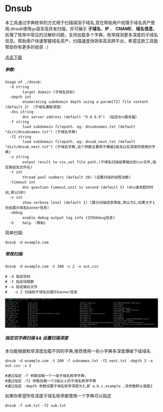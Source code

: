 # Dnsub

​		本工具通过字典枚举的方式用于扫描探测子域名,意在帮助用户梳理子域名资产使用,dnsub使用`go`语言高并发扫描，并可展示 **子域名**、**IP** 、 **CNAME**、**域名信息**，处理了枚举中常见的泛解析问题，支持加载多个字典，枚举探测更多深度的子域名信息，帮助用户快速掌握域名资产，扫描速度快效率高且跨平台，希望这款工具能帮助你有更多的收获 : )

 [点击下载](https://github.com/yunxu1/dnsub/releases "Releases")

##### 参数: 

```shell
Usage of ./dnsub:
  -d string
    	target domain (子域名目标)
  -depth int
    	enumerating subdomain depth using a param[f2] file content (default 2) （子域名爆破深度）
  -dns string
    	dns server address (default "9.9.9.9") （指定dns服务器）
  -f string
    	load subdomain filepath. eg: dnsubnames.txt (default "dict/dnsubnames.txt") (子域名字典)
  -f2 string
    	load subdomain filepath. eg: dnsub_next.txt (default "dict/dnsub_next.txt") (子域名字典,这个参数主要用于爆破2级及以后深度所使用的字典)
  -o string
    	output result to csv,set file path.(子域名扫描结果输出到csv文件,指定路径及文件名)
  -t int
    	thread pool numbers (default 20) (设置扫描的线程池数)
  -timeout int
    	dns question timeout,unit is second (default 5) (dns请求超时时间,默认5秒)
  -v int
    	show verbose level (default 1) (展示扫描信息等级,默认为1,如果大于1则会展示域名banner信息)
  -debug
    	enable debug output log info (打印debug信息)
  -h	help （帮助）
```



简单扫描:

```shell
dnsub -d example.com
```

##### 常规扫描:

```
dnsub -d example.com -t 200 -v 2 -o out.csv 

# -d 指定目标
# -t 指定线程数
# -o 指定输出文件
#	-v 2 扫描到子域名后展示banner信息
```

![example](./img/s.png)


##### 指定双字典扫描 && 设置扫描深度

本功能根据枚举深度加载不同的字典,推荐使用一些小字典多深度爆破下级域名

```shell
dnsub -d example.com -t 200 -f subnames.txt -f2 next.txt -depth 3 -o out.csv -v 2

#通过指定 -f 参数加载一个一级子域名枚举字典;
#通过指定 -f2 参数加载一个2级以上的子域名枚举字典
#通过指定 -depth 参数设置子域名枚举深度为3,即 a.b.c.example ,该参数默认值是2
```

如果你希望所有深度子域名枚举都使用一个字典可以指定 

```	shell
dnsub -f sub.txt -f2 sub.txt
```
